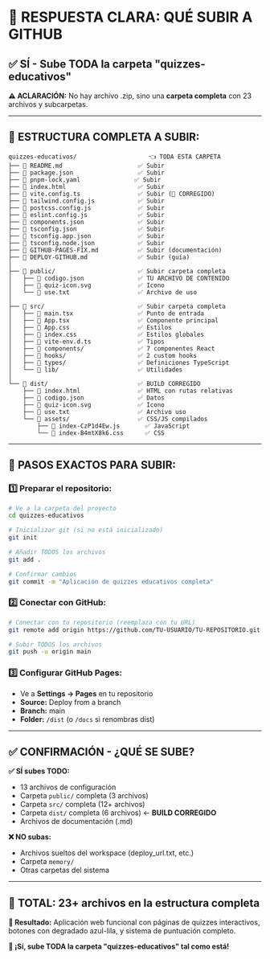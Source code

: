 # 📁 RESPUESTA CLARA: QUÉ SUBIR A GITHUB

## ✅ SÍ - Sube TODA la carpeta "quizzes-educativos"

**⚠️ ACLARACIÓN:** No hay archivo .zip, sino una **carpeta completa** con 23 archivos y subcarpetas.

---

## 📂 ESTRUCTURA COMPLETA A SUBIR:

```
quizzes-educativos/                    👈 TODA ESTA CARPETA
├── 📄 README.md                     ✅ Subir
├── 📄 package.json                  ✅ Subir
├── 📄 pnpm-lock.yaml               ✅ Subir
├── 📄 index.html                    ✅ Subir
├── 📄 vite.config.ts                ✅ Subir (🚀 CORREGIDO)
├── 📄 tailwind.config.js            ✅ Subir
├── 📄 postcss.config.js             ✅ Subir
├── 📄 eslint.config.js              ✅ Subir
├── 📄 components.json               ✅ Subir
├── 📄 tsconfig.json                 ✅ Subir
├── 📄 tsconfig.app.json             ✅ Subir
├── 📄 tsconfig.node.json            ✅ Subir
├── 📄 GITHUB-PAGES-FIX.md           ✅ Subir (documentación)
├── 📄 DEPLOY-GITHUB.md              ✅ Subir (guía)
│
├── 📁 public/                       ✅ Subir carpeta completa
│   ├── 📄 codigo.json               ✅ TU ARCHIVO DE CONTENIDO
│   ├── 📄 quiz-icon.svg             ✅ Icono
│   └── 📄 use.txt                   ✅ Archivo de uso
│
├── 📁 src/                          ✅ Subir carpeta completa
│   ├── 📄 main.tsx                  ✅ Punto de entrada
│   ├── 📄 App.tsx                   ✅ Componente principal
│   ├── 📄 App.css                   ✅ Estilos
│   ├── 📄 index.css                 ✅ Estilos globales
│   ├── 📄 vite-env.d.ts             ✅ Tipos
│   ├── 📁 components/               ✅ 7 componentes React
│   ├── 📁 hooks/                    ✅ 2 custom hooks
│   ├── 📁 types/                    ✅ Definiciones TypeScript
│   └── 📁 lib/                      ✅ Utilidades
│
└── 📁 dist/                         ✅ BUILD CORREGIDO
    ├── 📄 index.html                ✅ HTML con rutas relativas
    ├── 📄 codigo.json               ✅ Datos
    ├── 📄 quiz-icon.svg             ✅ Icono
    ├── 📄 use.txt                   ✅ Archivo uso
    └── 📁 assets/                   ✅ CSS/JS compilados
        ├── 📄 index-CzP1d4Ew.js       ✅ JavaScript
        └── 📄 index-B4mtX8k6.css      ✅ CSS
```

---

## 🚀 PASOS EXACTOS PARA SUBIR:

### 1️⃣ Preparar el repositorio:
```bash
# Ve a la carpeta del proyecto
cd quizzes-educativos

# Inicializar git (si no está inicializado)
git init

# Añadir TODOS los archivos
git add .

# Confirmar cambios
git commit -m "Aplicación de quizzes educativos completa"
```

### 2️⃣ Conectar con GitHub:
```bash
# Conectar con tu repositorio (reemplaza con tu URL)
git remote add origin https://github.com/TU-USUARIO/TU-REPOSITORIO.git

# Subir TODOS los archivos
git push -u origin main
```

### 3️⃣ Configurar GitHub Pages:
- Ve a **Settings → Pages** en tu repositorio
- **Source:** Deploy from a branch
- **Branch:** main
- **Folder:** `/dist` (o `/docs` si renombras dist)

---

## ✅ CONFIRMACIÓN - ¿QUÉ SE SUBE?

**✅ SÍ subes TODO:**
- 13 archivos de configuración
- Carpeta `public/` completa (3 archivos)
- Carpeta `src/` completa (12+ archivos)
- Carpeta `dist/` completa (6 archivos) ← **BUILD CORREGIDO**
- Archivos de documentación (.md)

**❌ NO subas:**
- Archivos sueltos del workspace (deploy_url.txt, etc.)
- Carpeta `memory/`
- Otras carpetas del sistema

---

## 🎯 TOTAL: 23+ archivos en la estructura completa

**🚀 Resultado:** Aplicación web funcional con páginas de quizzes interactivos, botones con degradado azul-lila, y sistema de puntuación completo.

**🎉 ¡Sí, sube TODA la carpeta "quizzes-educativos" tal como está!**